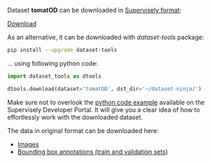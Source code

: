 Dataset **tomatOD** can be downloaded in [Supervisely format](https://developer.supervisely.com/api-references/supervisely-annotation-json-format):

 [Download](https://assets.supervisely.com/supervisely-supervisely-assets-public/teams_storage/M/g/Fw/sUUCZjGvheAhEUdn3iJ6uEehSnUnDQqhCi6gPk5NDgIqPEMbrUWdSNIrVehXvA6oFHNjcGn2w5nwhhH2NnwmTI3brRRGvinqNhjRduOJbUkzbGAxrrKxPJWkbwyi.tar)

As an alternative, it can be downloaded with *dataset-tools* package:
``` bash
pip install --upgrade dataset-tools
```

... using following python code:
``` python
import dataset_tools as dtools

dtools.download(dataset='tomatOD', dst_dir='~/dataset-ninja/')
```
Make sure not to overlook the [python code example](https://developer.supervisely.com/getting-started/python-sdk-tutorials/iterate-over-a-local-project) available on the Supervisely Developer Portal. It will give you a clear idea of how to effortlessly work with the downloaded dataset.

The data in original format can be downloaded here:

- [Images](https://datasets-u2m.s3.eu-west-3.amazonaws.com/tomatOD_images.zip)
- [Bounding box annotations (train and validation sets)](https://datasets-u2m.s3.eu-west-3.amazonaws.com/tomatOD_annotations.zip)
